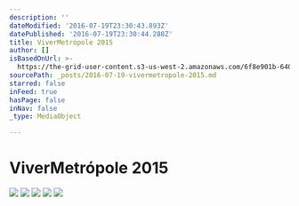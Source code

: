 ```yaml
---
description: ''
dateModified: '2016-07-19T23:30:43.893Z'
datePublished: '2016-07-19T23:30:44.288Z'
title: ViverMetrópole 2015
author: []
isBasedOnUrl: >-
  https://the-grid-user-content.s3-us-west-2.amazonaws.com/6f8e901b-6403-467b-a750-f9ce1585c1c2.jpg
sourcePath: _posts/2016-07-19-vivermetropole-2015.md
starred: false
inFeed: true
hasPage: false
inNav: false
_type: MediaObject

---
```

# ViverMetrópole 2015
![](https://the-grid-user-content.s3-us-west-2.amazonaws.com/47e2bc20-c6d0-41bd-ad37-2c3c0ba70d7c.jpg)
![](https://the-grid-user-content.s3-us-west-2.amazonaws.com/1958544b-8d16-4d1c-a698-fcf385e9226e.jpg)
![](https://the-grid-user-content.s3-us-west-2.amazonaws.com/a850fb76-1308-4948-abfd-3f2a424446a8.jpg)
![](https://the-grid-user-content.s3-us-west-2.amazonaws.com/a31d29a1-4726-4b3b-83c3-fb0aea2361e2.jpg)
![](https://imgflo.herokuapp.com/graph/vahj1ThiexotieMo/d502282ae9d2a911543ef462c67bd5d1/croprotate.png?cropheight=1080&cropwidth=940&degrees=0&input=https%3A%2F%2Fthe-grid-user-content.s3-us-west-2.amazonaws.com%2F942b62f3-00bb-4ce9-8c89-d0a7e129ce31.png&x=0&y=0)